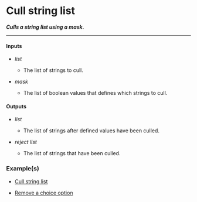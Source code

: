 # Cull string list

**_Culls a string list using a mask._**

---


#### Inputs

* _list_

  * The list of strings to cull.

* _mask_

  * The list of boolean values that defines which strings to cull.


#### Outputs

* _list_

  * The list of strings after defined values have been culled.

* _reject list_

  * The list of strings that have been culled.


### Example(s)

* <a href="https://creator.trimble.com/graph?assetURI=whp:a26f41fb-3bb6-43bf-a3ae-219540889fb1&version=latest" target="_blank">Cull string list</a>

* <a href="https://creator.trimble.com/graph?assetURI=whp:a196c0b4-b55c-4601-a8ae-54a2a5dca83c&version=latest" target="_blank">Remove a choice option</a>
